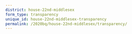 ```yaml
---
district: house-22nd-middlesex
form_type: transparency
unique_id: house-22nd-middlesex-transparency
permalink: /2020bq/house-22nd-middlesex/transparency/
---
```

